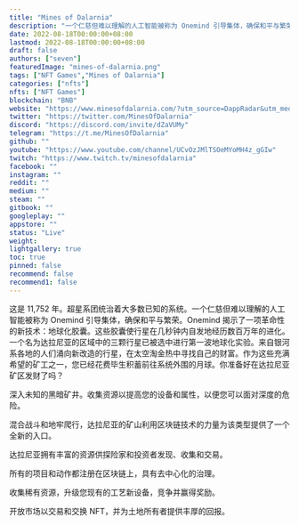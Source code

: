```yaml
---
title: "Mines of Dalarnia"
description: "一个仁慈但难以理解的人工智能被称为 Onemind 引导集体，确保和平与繁荣。Onemind 揭示了一项革命性的新技术"
date: 2022-08-18T00:00:00+08:00
lastmod: 2022-08-18T00:00:00+08:00
draft: false
authors: ["seven"]
featuredImage: "mines-of-dalarnia.png"
tags: ["NFT Games","Mines of Dalarnia"]
categories: ["nfts"]
nfts: ["NFT Games"]
blockchain: "BNB"
website: "https://www.minesofdalarnia.com/?utm_source=DappRadar&utm_medium=deeplink&utm_campaign=visit-website"
twitter: "https://twitter.com/MinesOfDalarnia"
discord: "https://discord.com/invite/dZaVUMy"
telegram: "https://t.me/MinesOfDalarnia"
github: ""
youtube: "https://www.youtube.com/channel/UCvOzJMlTSOeMYoMH4z_gGIw"
twitch: "https://www.twitch.tv/minesofdalarnia"
facebook: ""
instagram: ""
reddit: ""
medium: ""
steam: ""
gitbook: ""
googleplay: ""
appstore: ""
status: "Live"
weight: 
lightgallery: true
toc: true
pinned: false
recommend: false
recommend1: false
---
```

这是 11,752 年。超星系团统治着大多数已知的系统。一个仁慈但难以理解的人工智能被称为 Onemind 引导集体，确保和平与繁荣。Onemind 揭示了一项革命性的新技术：地球化胶囊。这些胶囊使行星在几秒钟内自发地经历数百万年的进化。一个名为达拉尼亚的区域中的三颗行星已被选中进行第一波地球化实验。来自银河系各地的人们涌向新改造的行星，在太空淘金热中寻找自己的财富。作为这些充满希望的矿工之一，您已经花费毕生积蓄前往系统外围的月球。你准备好在达拉尼亚矿区发财了吗？

深入未知的黑暗矿井。收集资源以提高您的设备和属性，以便您可以面对深度的危险。

混合战斗和地牢爬行，达拉尼亚的矿山利用区块链技术的力量为该类型提供了一个全新的入口。

达拉尼亚拥有丰富的资源供探险家和投资者发现、收集和交易。

所有的项目和动作都注册在区块链上，具有去中心化的治理。

收集稀有资源，升级您现有的工艺新设备，竞争并赢得奖励。

开放市场以交易和交换 NFT，并为土地所有者提供丰厚的回报。